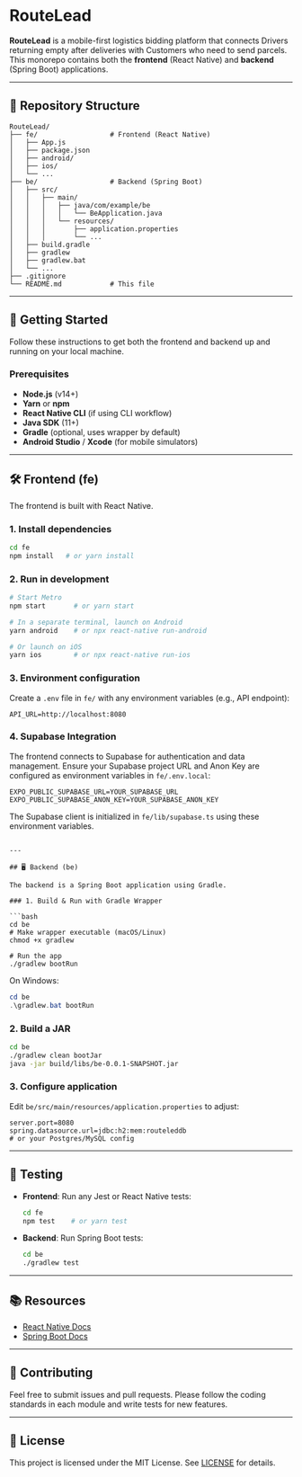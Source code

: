 # RouteLead

**RouteLead** is a mobile-first logistics bidding platform that connects Drivers returning empty after deliveries with Customers who need to send parcels. This monorepo contains both the **frontend** (React Native) and **backend** (Spring Boot) applications.

---

## 📁 Repository Structure

```
RouteLead/
├── fe/                  # Frontend (React Native)
│   ├── App.js
│   ├── package.json
│   ├── android/
│   ├── ios/
│   └── ...
├── be/                  # Backend (Spring Boot)
│   ├── src/
│   │   ├── main/
│   │   │   ├── java/com/example/be
│   │   │   │   └── BeApplication.java
│   │   │   └── resources/
│   │   │       ├── application.properties
│   │   │       └── ...
│   ├── build.gradle
│   ├── gradlew
│   ├── gradlew.bat
│   └── ...
├── .gitignore
└── README.md            # This file
```

---

## 🚀 Getting Started

Follow these instructions to get both the frontend and backend up and running on your local machine.

### Prerequisites

* **Node.js** (v14+)
* **Yarn** or **npm**
* **React Native CLI** (if using CLI workflow)
* **Java SDK** (11+)
* **Gradle** (optional, uses wrapper by default)
* **Android Studio** / **Xcode** (for mobile simulators)

---

## 🛠️ Frontend (fe)

The frontend is built with React Native.

### 1. Install dependencies

```bash
cd fe
npm install   # or yarn install
```

### 2. Run in development

```bash
# Start Metro
npm start       # or yarn start

# In a separate terminal, launch on Android
yarn android    # or npx react-native run-android

# Or launch on iOS
yarn ios        # or npx react-native run-ios
```

### 3. Environment configuration

Create a `.env` file in `fe/` with any environment variables (e.g., API endpoint):

```
API_URL=http://localhost:8080
```

### 4. Supabase Integration

The frontend connects to Supabase for authentication and data management. Ensure your Supabase project URL and Anon Key are configured as environment variables in `fe/.env.local`:

```
EXPO_PUBLIC_SUPABASE_URL=YOUR_SUPABASE_URL
EXPO_PUBLIC_SUPABASE_ANON_KEY=YOUR_SUPABASE_ANON_KEY
```

The Supabase client is initialized in `fe/lib/supabase.ts` using these environment variables.
```

---

## 🖥️ Backend (be)

The backend is a Spring Boot application using Gradle.

### 1. Build & Run with Gradle Wrapper

```bash
cd be
# Make wrapper executable (macOS/Linux)
chmod +x gradlew

# Run the app
./gradlew bootRun
```

On Windows:

```powershell
cd be
.\gradlew.bat bootRun
```

### 2. Build a JAR

```bash
cd be
./gradlew clean bootJar
java -jar build/libs/be-0.0.1-SNAPSHOT.jar
```

### 3. Configure application

Edit `be/src/main/resources/application.properties` to adjust:

```properties
server.port=8080
spring.datasource.url=jdbc:h2:mem:routeleddb
# or your Postgres/MySQL config
```

---

## 🧪 Testing

* **Frontend**: Run any Jest or React Native tests:

  ```bash
  cd fe
  npm test    # or yarn test
  ```

* **Backend**: Run Spring Boot tests:

  ```bash
  cd be
  ./gradlew test
  ```

---

## 📚 Resources

* [React Native Docs](https://reactnative.dev/)
* [Spring Boot Docs](https://spring.io/projects/spring-boot)

---

## 🤝 Contributing

Feel free to submit issues and pull requests. Please follow the coding standards in each module and write tests for new features.

---

## 📝 License

This project is licensed under the MIT License. See [LICENSE](LICENSE) for details.
